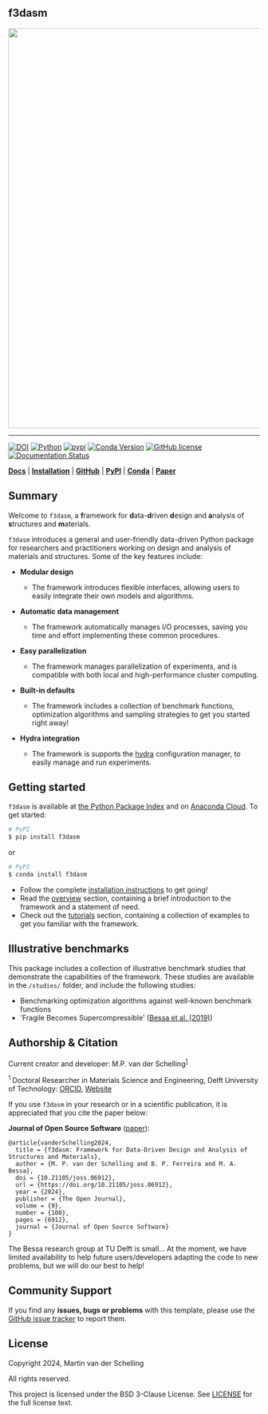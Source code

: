 f3dasm
------

<div align="center"><img src="https://raw.githubusercontent.com/bessagroup/f3dasm/blob/main/logo.png" width="800"/></div>

***

[![DOI](https://joss.theoj.org/papers/b0a25f75a32ae95a0a75bf3118952a5d/status.svg)](https://joss.theoj.org/papers/b0a25f75a32ae95a0a75bf3118952a5d)
[![Python](https://img.shields.io/pypi/pyversions/f3dasm)](https://www.python.org)
[![pypi](https://img.shields.io/pypi/v/f3dasm.svg)](https://pypi.org/project/f3dasm/)
[![Conda Version](https://img.shields.io/conda/vn/conda-forge/f3dasm.svg)](https://anaconda.org/conda-forge/f3dasm)
[![GitHub license](https://img.shields.io/badge/license-BSD-blue)](https://github.com/bessagroup/f3dasm)
[![Documentation Status](https://readthedocs.org/projects/f3dasm/badge/?version=latest)](https://f3dasm.readthedocs.io/en/latest/?badge=latest)

[**Docs**](https://f3dasm.readthedocs.io/)
| [**Installation**](https://f3dasm.readthedocs.io/en/latest/rst_doc_files/general/installation.html)
| [**GitHub**](https://github.com/bessagroup/f3dasm)
| [**PyPI**](https://pypi.org/project/f3dasm/)
| [**Conda**](https://anaconda.org/conda-forge/f3dasm)
| [**Paper**](https://doi.org/10.21105/joss.06912)

## Summary

Welcome to `f3dasm`, a **f**ramework for **d**ata-**d**riven **d**esign and **a**nalysis of **s**tructures and **m**aterials.

`f3dasm` introduces a general and user-friendly data-driven Python package for researchers and practitioners working on design and analysis of materials and structures. Some of the key features include:

-  **Modular design** 
    - The framework introduces flexible interfaces, allowing users to easily integrate their own models and algorithms.

- **Automatic data management**
    -  The framework automatically manages I/O processes, saving you time and effort implementing these common procedures.

- **Easy parallelization**
    - The framework manages parallelization of experiments, and is compatible with both local and high-performance cluster computing.

- **Built-in defaults**
    - The framework includes a collection of benchmark functions, optimization algorithms and sampling strategies to get you started right away!

- **Hydra integration**
    - The framework is supports the [hydra](https://hydra.cc/) configuration manager, to easily manage and run experiments.


## Getting started

`f3dasm` is available at [the Python Package Index]() and on [Anaconda Cloud](https://anaconda.org/conda-forge/f3dasm). To get started:

```bash
# PyPI
$ pip install f3dasm
```

or

```bash
# PyPI
$ conda install f3dasm
```

* Follow the complete [installation instructions](https://f3dasm.readthedocs.io/en/latest/rst_doc_files/general/installation.html) to get going!
* Read the [overview](https://f3dasm.readthedocs.io/en/latest/rst_doc_files/general/installation.html) section, containing a brief introduction to the framework and a statement of need.
* Check out the [tutorials](https://f3dasm.readthedocs.io/en/latest/auto_examples/index.html) section, containing a collection of examples to get you familiar with the framework.

## Illustrative benchmarks

This package includes a collection of illustrative benchmark studies that demonstrate the capabilities of the framework. These studies are available in the `/studies/` folder, and include the following studies:

- Benchmarking optimization algorithms against well-known benchmark functions
- 'Fragile Becomes Supercompressible' ([Bessa et al. (2019)](https://onlinelibrary.wiley.com/doi/full/10.1002/adma.201904845))

## Authorship & Citation

Current creator and developer: M.P. van der Schelling<sup>[1](#f1)</sup>

<sup id="f1"> 1 </sup>Doctoral Researcher in Materials Science and Engineering, Delft University of Technology: [ORCID](https://orcid.org/0000-0003-3602-0452), [Website](https://github.com/mpvanderschelling/)

If you use `f3dasm` in your research or in a scientific publication, it is appreciated that you cite the paper below:

**Journal of Open Source Software** ([paper](https://doi.org/10.21105/joss.06912)):
```
@article{vanderSchelling2024,
  title = {f3dasm: Framework for Data-Driven Design and Analysis of Structures and Materials},
  author = {M. P. van der Schelling and B. P. Ferreira and M. A. Bessa},
  doi = {10.21105/joss.06912},
  url = {https://doi.org/10.21105/joss.06912},
  year = {2024},
  publisher = {The Open Journal},
  volume = {9},
  number = {100},
  pages = {6912},
  journal = {Journal of Open Source Software}
}
```

The Bessa research group at TU Delft is small... At the moment, we have limited availability to help future users/developers adapting the code to new problems, but we will do our best to help!

## Community Support

If you find any **issues, bugs or problems** with this template, please use the [GitHub issue tracker](https://github.com/bessagroup/f3dasm/issues) to report them.

## License

Copyright 2024, Martin van der Schelling

All rights reserved.

This project is licensed under the BSD 3-Clause License. See [LICENSE](https://github.com/bessagroup/f3dasm/blob/main/LICENSE) for the full license text.
